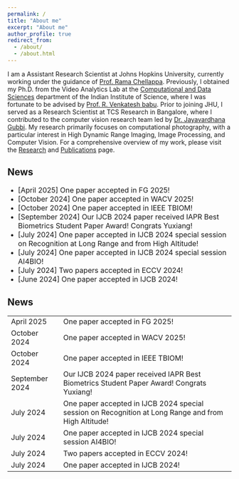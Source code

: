 ```yaml
---
permalink: /
title: "About me"
excerpt: "About me"
author_profile: true
redirect_from: 
  - /about/
  - /about.html
---
```


I am a Assistant Research Scientist at Johns Hopkins University, currently working under the guidance of [Prof. Rama Chellappa](https://engineering.jhu.edu/ece/faculty/rama-chellappa/). Previously, I obtained my Ph.D. from the Video Analytics Lab at the [Computational and Data Sciences](http://cds.iisc.ac.in/) department of the Indian Institute of Science, where I was fortunate to be advised by [Prof. R. Venkatesh babu](http://cds.iisc.ac.in/faculty/venky/). Prior to joining JHU, I served as a Research Scientist at TCS Research in Bangalore, where I contributed to the computer vision research team led by [Dr. Jayavardhana Gubbi](https://scholar.google.com.au/citations?user=Ec2g4ewAAAAJ&hl=en). My research primarily focuses on computational photography, with a particular interest in High Dynamic Range Imaging, Image Processing, and Computer Vision. For a comprehensive overview of my work, please visit the [Research](portfolio/) and [Publications](publications/) page.

## News
* <font size = "3"> [April 2025] One paper accepted in FG 2025! </font>
* <font size = "3"> [October 2024] One paper accepted in WACV 2025! </font>
* <font size = "3"> [October 2024] One paper accepted in IEEE TBIOM! </font>
* <font size = "3"> [September 2024] Our IJCB 2024 paper received IAPR Best Biometrics Student Paper Award! Congrats Yuxiang! </font>
* <font size = "3"> [July 2024] One paper accepted in IJCB 2024 special session on Recognition at Long Range and from High Altitude! </font>
* <font size = "3"> [July 2024] One paper accepted in IJCB 2024 special session AI4BIO! </font>
* <font size = "3"> [July 2024] Two papers accepted in ECCV 2024! </font>
* <font size = "3"> [June 2024] One paper accepted in IJCB 2024! </font>

## News
<div class="news-box">
  <table class="news-box table">
    <tr>
      <td class="news-box td.date">April 2025</td>
      <td class="news-box td.item">One paper accepted in FG 2025!</td>
    </tr>
    <tr>
      <td class="date">October 2024</td>
      <td class="item">One paper accepted in WACV 2025!</td>
    </tr>
    <tr>
      <td class="date">October 2024</td>
      <td class="item">One paper accepted in IEEE TBIOM!</td>
    </tr>
    <tr>
      <td class="date">September 2024</td>
      <td class="item">Our IJCB 2024 paper received IAPR Best Biometrics Student Paper Award! Congrats Yuxiang!</td>
    </tr>
    <tr>
      <td class="date">July 2024</td>
      <td class="item">One paper accepted in IJCB 2024 special session on Recognition at Long Range and from High Altitude!</td>
    </tr>
    <tr>
      <td class="date">July 2024</td>
      <td class="item">One paper accepted in IJCB 2024 special session AI4BIO!</td>
    </tr>
    <tr>
      <td class="date">July 2024</td>
      <td class="item">Two papers accepted in ECCV 2024!</td>
    </tr>
    <tr>
      <td class="date">July 2024</td>
      <td class="item">One paper accepted in IJCB 2024!</td>
    </tr>
    <!-- …and so on… -->
  </table>
</div>


<!-- This is a comment 
[comment]: # * <font size = "3"> [October 2022] One paper accepted in ICVGIP 2022! </font> [April 2025] One paper accepted in FG 2025!
[comment]: # * <font size = "3"> [July 2022] Joined JHU as Postdoc. </font>
[comment]: # * <font size = "3"> [May 2022] Delivered guest lecture at IIT Jammu. </font>
[comment]: # * <font size = "3"> [April 2022] Delivered lecture at NIT Patna. </font>
[comment]: # * <font size = "3"> [April 2022] Two papers were accepted in IGARSS 2022!! </font>
-->
